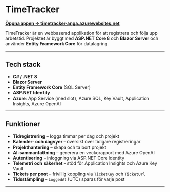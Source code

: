 ﻿# TimeTracker

[**Öppna appen → timetracker-anga.azurewebsites.net**](https://timetracker-anga.azurewebsites.net/)

TimeTracker är en webbaserad applikation för att registrera och följa upp arbetstid. Projektet är byggt med **ASP.NET Core 8** och **Blazor Server** och använder **Entity Framework Core** för datalagring.

---
## Tech stack

- **C# / .NET 8**
- **Blazor Server**
- **Entity Framework Core** (SQL Server)
- **ASP.NET Identity**
- **Azure**: App Service (med slot), Azure SQL, Key Vault, Application Insights, Azure OpenAI

---

## Funktioner

- **Tidregistrering** – logga timmar per dag och projekt
- **Kalender- och dagvyer** – översikt över tidigare registreringar
- **Projekthantering** – skapa och ta bort projekt
- **AI-sammanfattning** – generera en veckorapport med Azure OpenAI
- **Autentisering** – inloggning via ASP.NET Core Identity
- **Telemetri och säkerhet** – stöd för Application Insights och Azure Key Vault
- **Tickets per post** – frivillig koppling via `TicketKey` och `TicketUrl`
- **Tidsstämpling** – `LoggedAt` (UTC) sparas för varje post

---